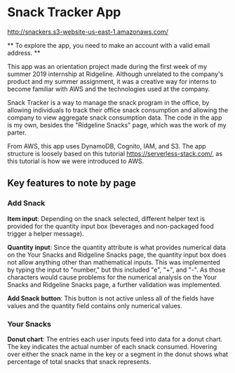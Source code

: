 # Snack Tracker App
http://snackers.s3-website-us-east-1.amazonaws.com/

** To explore the app, you need to make an account with a valid email address. **

  This app was an orientation project made during the first week of my summer 2019 internship at Ridgeline. Although unrelated to the company's product and my summer assignment, it was a creative way for interns to become familiar with AWS and the technologies used at the company. 
  
  Snack Tracker is a way to manage the snack program in the office, by allowing individuals to track their office snack consumption and allowing the company to view aggregate snack consumption data. The code in the app is my own, besides the "Ridgeline Snacks" page, which was the work of my parter.
  
  From AWS, this app uses DynamoDB, Cognito, IAM, and S3. The app structure is loosely based on this tutorial https://serverless-stack.com/, as this tutorial is how we were introduced to AWS. 

## Key features to note by page

### Add Snack
**Item input**: Depending on the snack selected, different helper text is provided for the quantity input box (beverages and non-packaged food trigger a helper message). 

**Quantity input**: Since the quantity attribute is what provides numerical data on the Your Snacks and Ridgeline Snacks page, the quantity input box does not allow anything other than mathematical inputs. This was implemented by typing the input to "number," but this included "e", "+", and "-". As those characters would cause problems for the numerical analysis on the Your Snacks and Ridgeline Snacks page, a further validation was implemented.

**Add Snack button**: This button is not active unless all of the fields have values and the quantity field contains only numerical values. 

### Your Snacks
**Donut chart**: The entries each user inputs feed into data for a donut chart. The key indicates the actual number of each snack consumed. Hovering over either the snack name in the key or a segment in the donut shows what percentage of total snacks that snack represents. 
